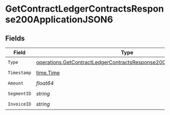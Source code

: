 # GetContractLedgerContractsResponse200ApplicationJSON6


## Fields

| Field                                                                                                                                                      | Type                                                                                                                                                       | Required                                                                                                                                                   | Description                                                                                                                                                |
| ---------------------------------------------------------------------------------------------------------------------------------------------------------- | ---------------------------------------------------------------------------------------------------------------------------------------------------------- | ---------------------------------------------------------------------------------------------------------------------------------------------------------- | ---------------------------------------------------------------------------------------------------------------------------------------------------------- |
| `Type`                                                                                                                                                     | [operations.GetContractLedgerContractsResponse200ApplicationJSONType](../../models/operations/getcontractledgercontractsresponse200applicationjsontype.md) | :heavy_check_mark:                                                                                                                                         | N/A                                                                                                                                                        |
| `Timestamp`                                                                                                                                                | [time.Time](https://pkg.go.dev/time#Time)                                                                                                                  | :heavy_check_mark:                                                                                                                                         | N/A                                                                                                                                                        |
| `Amount`                                                                                                                                                   | *float64*                                                                                                                                                  | :heavy_check_mark:                                                                                                                                         | N/A                                                                                                                                                        |
| `SegmentID`                                                                                                                                                | *string*                                                                                                                                                   | :heavy_check_mark:                                                                                                                                         | N/A                                                                                                                                                        |
| `InvoiceID`                                                                                                                                                | *string*                                                                                                                                                   | :heavy_check_mark:                                                                                                                                         | N/A                                                                                                                                                        |